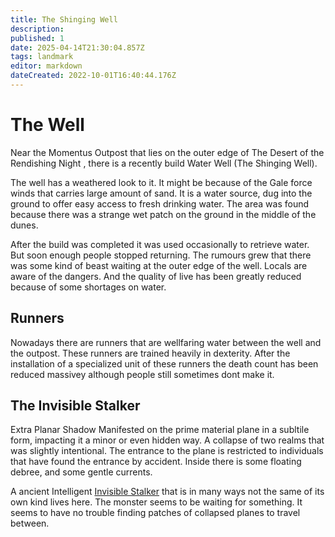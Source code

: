 ```yaml
---
title: The Shinging Well
description: 
published: 1
date: 2025-04-14T21:30:04.857Z
tags: landmark
editor: markdown
dateCreated: 2022-10-01T16:40:44.176Z
---
```


# The Well

Near the Momentus Outpost that lies on the outer edge of The Desert of the Rendishing Night , there is a recently build Water Well (The Shinging Well).

The well has a weathered look to it. It might be because of the Gale force winds that carries large amount of sand. It is a water source, dug into the ground to offer easy access to fresh drinking water. The area was found because there was a strange wet patch on the ground in the middle of the dunes.

After the build was completed it was used occasionally to retrieve water. But soon enough people stopped returning. The rumours grew that there was some kind of beast waiting at the outer edge of the well. Locals are aware of the dangers. And the quality of live has been greatly reduced because of some shortages on water.

## Runners
Nowadays there are runners that are wellfaring water between the well and the outpost.
These runners are trained heavily in dexterity. After the installation of a specialized unit of these runners the death count has been reduced massivey although people still sometimes dont make it.

## The Invisible Stalker

Extra Planar Shadow Manifested on the prime material plane in a subltile form, impacting it a minor or even hidden way. A collapse of two realms that was slightly intentional. The entrance to the plane is restricted to individuals that have found the entrance by accident.
Inside there is some floating debree, and some gentle currents.

A ancient Intelligent [Invisible Stalker](/being/monster/invisible-stalker.md) that is in many ways not the same of its own kind lives here. The monster seems to be waiting for something. It seems to have no trouble finding patches of collapsed planes to travel between.
